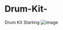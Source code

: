 # Drum-Kit-
Drum Kit Starting
![image](https://user-images.githubusercontent.com/96528046/208249731-609b86b2-3ec7-4c10-967e-eadc76616d17.png)
